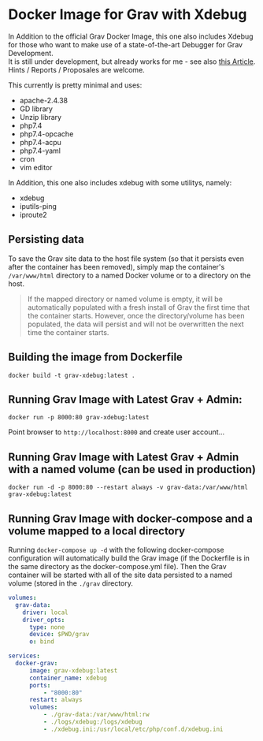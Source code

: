 # Docker Image for Grav with Xdebug

In Addition to the official Grav Docker Image, this one also includes Xdebug for those who want to make use of a state-of-the-art Debugger for Grav Development.  
It is still under development, but already works for me - see also [this Article](https://hoernerfranzracing.de/werner/kde-linux-web/tips-and-tricks/docker-grav-xdebug).  
Hints / Reports / Proposales are welcome.

This currently is pretty minimal and uses:

* apache-2.4.38
* GD library
* Unzip library
* php7.4
* php7.4-opcache
* php7.4-acpu
* php7.4-yaml
* cron
* vim editor

In Addition, this one also includes xdebug with some utilitys, namely:

* xdebug
* iputils-ping
* iproute2

## Persisting data

To save the Grav site data to the host file system (so that it persists even after the container has been removed), simply map the container's `/var/www/html` directory to a named Docker volume or to a directory on the host.

> If the mapped directory or named volume is empty, it will be automatically populated with a fresh install of Grav the first time that the container starts. However, once the directory/volume has been populated, the data will persist and will not be overwritten the next time the container starts.

## Building the image from Dockerfile

```
docker build -t grav-xdebug:latest .
```

## Running Grav Image with Latest Grav + Admin:

```
docker run -p 8000:80 grav-xdebug:latest
```

Point browser to `http://localhost:8000` and create user account...

## Running Grav Image with Latest Grav + Admin with a named volume (can be used in production)

```
docker run -d -p 8000:80 --restart always -v grav-data:/var/www/html grav-xdebug:latest
```

## Running Grav Image with docker-compose and a volume mapped to a local directory

Running `docker-compose up -d` with the following docker-compose configuration will automatically build the Grav image (if the Dockerfile is in the same directory as the docker-compose.yml file). Then the Grav container will be started with all of the site data persisted to a named volume (stored in the `./grav` directory.

```.yml
volumes:
  grav-data:
    driver: local
    driver_opts:
      type: none
      device: $PWD/grav
      o: bind

services:
  docker-grav:
      image: grav-xdebug:latest
      container_name: xdebug
      ports:
          - "8000:80"
      restart: always
      volumes:
          - ./grav-data:/var/www/html:rw
          - ./logs/xdebug:/logs/xdebug
          - ./xdebug.ini:/usr/local/etc/php/conf.d/xdebug.ini
```

